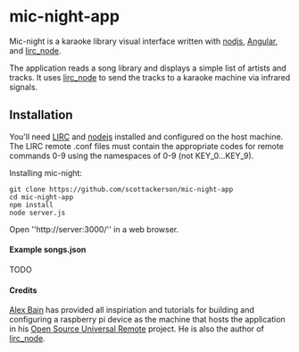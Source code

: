 mic-night-app
=============

Mic-night is a karaoke library visual interface written with [nodjs](http://nodejs.org), [Angular](https://angularjs.org), and [lirc_node](https://github.com/alexbain/lirc_node).

The application reads a song library and displays a simple list of artists and tracks.  It uses [lirc_node](https://github.com/alexbain/lirc_node) to send the tracks to a karaoke machine via infrared signals.

## Installation

You'll need [LIRC](http://lirc.org) and [nodejs](http://nodejs.org) installed and configured on the host machine.  The LIRC remote .conf files must contain the appropriate codes for remote commands 0-9 using the namespaces of 0-9 (not KEY_0...KEY_9).

Installing mic-night:

	git clone https://github.com/scottackerson/mic-night-app
	cd mic-night-app
	npm install
	node server.js

Open ''http://server:3000/'' in a web browser.

#### Example songs.json
TODO

#### Credits
[Alex Bain](http://alexba.in/) has provided all inspiriation and tutorials for building and configuring a raspberry pi device as the machine that hosts the application in his [Open Source Universal Remote](http://opensourceuniversalremote.com/) project.  He is also the author of [lirc_node](https://github.com/alexbain/lirc_node).  
